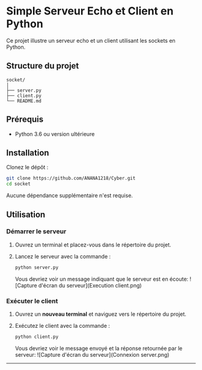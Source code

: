 # Simple Serveur Echo et Client en Python

Ce projet illustre un serveur echo et un client utilisant les sockets en Python.

## Structure du projet

```
socket/
│
├── server.py
├── client.py
└── README.md
```

## Prérequis

- Python 3.6 ou version ultérieure

## Installation

Clonez le dépôt :

```sh
git clone https://github.com/ANANA1218/Cyber.git
cd socket
```

Aucune dépendance supplémentaire n'est requise.

## Utilisation

### Démarrer le serveur
1. Ouvrez un terminal et placez-vous dans le répertoire du projet.
2. Lancez le serveur avec la commande :

   ```sh
   python server.py
   ```

   Vous devriez voir un message indiquant que le serveur est en écoute:
   ![Capture d'écran du serveur](Execution client.png)


### Exécuter le client
1. Ouvrez un **nouveau terminal** et naviguez vers le répertoire du projet.
2. Exécutez le client avec la commande :

   ```sh
   python client.py
   ```

   Vous devriez voir le message envoyé et la réponse retournée par le serveur:
   ![Capture d'écran du serveur](Connexion server.png)

---




